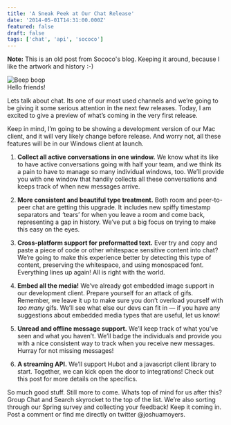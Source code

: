 ```yaml
---
title: 'A Sneak Peek at Our Chat Release'
date: '2014-05-01T14:31:00.000Z'
featured: false
draft: false
tags: ['chat', 'api', 'sococo']
---
```


**Note:** This is an old post from Sococo's blog. Keeping it around, because I like the artwork and history :-)

![Beep boop](assets/aiWr4zQ.jpg)  
Hello friends!

Lets talk about chat. Its one of our most used channels and we’re going to be giving it some serious attention in the next few releases. Today, I am excited to give a preview of what’s coming in the very first release.

Keep in mind, I’m going to be showing a development version of our Mac client, and it will very likely change before release. And worry not, all these features will be in our Windows client at launch.

1.  **Collect all active conversations in one window.** We know what its like to have active conversations going with half your team, and we think its a pain to have to manage so many individual windows, too. We’ll provide you with one window that handily collects all these conversations and keeps track of when new messages arrive.

2.  **More consistent and beautiful type treatment.** Both room and peer-to-peer chat are getting this upgrade. It includes new spiffy timestamp separators and ‘tears’ for when you leave a room and come back, representing a gap in history. We’ve put a big focus on trying to make this easy on the eyes.

3.  **Cross-platform support for preformatted text.** Ever try and copy and paste a piece of code or other whitespace sensitive content into chat? We’re going to make this experience better by detecting this type of content, preserving the whitespace, and using monospaced font. Everything lines up again! All is right with the world.

4.  **Embed all the media!** We’ve already got embedded image support in our development client. Prepare yourself for an attack of gifs. Remember, we leave it up to make sure you don’t overload yourself with _too many_ gifs. We’ll see what else our devs can fit in — if you have any suggestions about embedded media types that are useful, let us know!

5.  **Unread and offline message support.** We’ll keep track of what you’ve seen and what you haven’t. We’ll badge the individuals and provide you with a nice consistent way to track when you receive new messages. Hurray for not missing messages!

6.  **A streaming API.** We’ll support Hubot and a javascript client library to start. Together, we can kick open the door to integrations! Check out this post for more details on the specifics.

So much good stuff. Still more to come. Whats top of mind for us after this? Group Chat and Search skyrocket to the top of the list. We’re also sorting through our Spring survey and collecting your feedback! Keep it coming in. Post a comment or find me directly on twitter @joshuamoyers.
